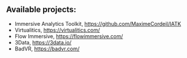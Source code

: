 
## Available projects:
- Immersive Analytics Toolkit, https://github.com/MaximeCordeil/IATK
- Virtualitics, https://virtualitics.com/
- Flow Immersive, https://flowimmersive.com/
- 3Data, https://3data.io/
- BadVR, https://badvr.com/